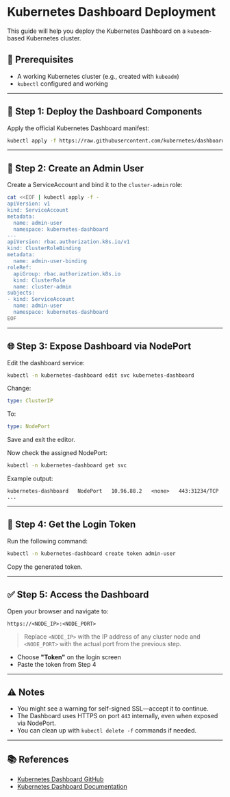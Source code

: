 # Kubernetes Dashboard Deployment

This guide will help you deploy the Kubernetes Dashboard on a `kubeadm`-based Kubernetes cluster.

## 📌 Prerequisites

- A working Kubernetes cluster (e.g., created with `kubeadm`)
- `kubectl` configured and working

---

## 🚀 Step 1: Deploy the Dashboard Components

Apply the official Kubernetes Dashboard manifest:

```bash
kubectl apply -f https://raw.githubusercontent.com/kubernetes/dashboard/v2.7.0/aio/deploy/recommended.yaml
```

---

## 👤 Step 2: Create an Admin User

Create a ServiceAccount and bind it to the `cluster-admin` role:

```bash
cat <<EOF | kubectl apply -f -
apiVersion: v1
kind: ServiceAccount
metadata:
  name: admin-user
  namespace: kubernetes-dashboard
---
apiVersion: rbac.authorization.k8s.io/v1
kind: ClusterRoleBinding
metadata:
  name: admin-user-binding
roleRef:
  apiGroup: rbac.authorization.k8s.io
  kind: ClusterRole
  name: cluster-admin
subjects:
- kind: ServiceAccount
  name: admin-user
  namespace: kubernetes-dashboard
EOF
```

---

## 🌐 Step 3: Expose Dashboard via NodePort

Edit the dashboard service:

```bash
kubectl -n kubernetes-dashboard edit svc kubernetes-dashboard
```

Change:
```yaml
type: ClusterIP
```

To:
```yaml
type: NodePort
```

Save and exit the editor.

Now check the assigned NodePort:

```bash
kubectl -n kubernetes-dashboard get svc
```

Example output:
```
kubernetes-dashboard   NodePort   10.96.88.2   <none>   443:31234/TCP   ...
```

---

## 🔐 Step 4: Get the Login Token

Run the following command:

```bash
kubectl -n kubernetes-dashboard create token admin-user
```

Copy the generated token.

---

## ✅ Step 5: Access the Dashboard

Open your browser and navigate to:

```
https://<NODE_IP>:<NODE_PORT>
```

> Replace `<NODE_IP>` with the IP address of any cluster node and `<NODE_PORT>` with the actual port from the previous step.

- Choose **"Token"** on the login screen
- Paste the token from Step 4

---

## ⚠️ Notes

- You might see a warning for self-signed SSL—accept it to continue.
- The Dashboard uses HTTPS on port `443` internally, even when exposed via NodePort.
- You can clean up with `kubectl delete -f` commands if needed.

---

## 📚 References

- [Kubernetes Dashboard GitHub](https://github.com/kubernetes/dashboard)
- [Kubernetes Dashboard Documentation](https://kubernetes.io/docs/tasks/access-application-cluster/web-ui-dashboard/)
